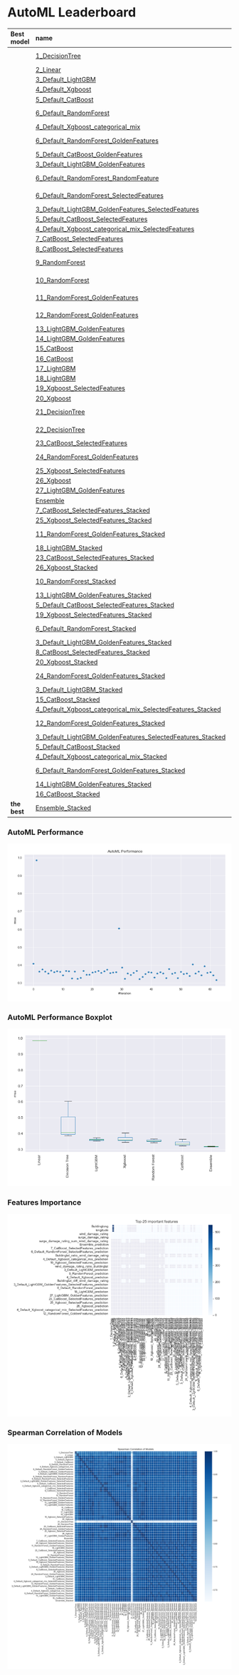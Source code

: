 # AutoML Leaderboard

| Best model   | name                                                                                                                               | model_type    | metric_type   |   metric_value |   train_time |
|:-------------|:-----------------------------------------------------------------------------------------------------------------------------------|:--------------|:--------------|---------------:|-------------:|
|              | [1_DecisionTree](1_DecisionTree/README.md)                                                                                         | Decision Tree | rmse          |       0.407897 |        19.2  |
|              | [2_Linear](2_Linear/README.md)                                                                                                     | Linear        | rmse          |       0.985622 |         9.15 |
|              | [3_Default_LightGBM](3_Default_LightGBM/README.md)                                                                                 | LightGBM      | rmse          |       0.364385 |        11.66 |
|              | [4_Default_Xgboost](4_Default_Xgboost/README.md)                                                                                   | Xgboost       | rmse          |       0.377146 |        12.3  |
|              | [5_Default_CatBoost](5_Default_CatBoost/README.md)                                                                                 | CatBoost      | rmse          |       0.364081 |         6.46 |
|              | [6_Default_RandomForest](6_Default_RandomForest/README.md)                                                                         | Random Forest | rmse          |       0.35339  |        11.73 |
|              | [4_Default_Xgboost_categorical_mix](4_Default_Xgboost_categorical_mix/README.md)                                                   | Xgboost       | rmse          |       0.370293 |        10.13 |
|              | [6_Default_RandomForest_GoldenFeatures](6_Default_RandomForest_GoldenFeatures/README.md)                                           | Random Forest | rmse          |       0.361133 |        13.55 |
|              | [5_Default_CatBoost_GoldenFeatures](5_Default_CatBoost_GoldenFeatures/README.md)                                                   | CatBoost      | rmse          |       0.365643 |         7.58 |
|              | [3_Default_LightGBM_GoldenFeatures](3_Default_LightGBM_GoldenFeatures/README.md)                                                   | LightGBM      | rmse          |       0.36336  |        15.33 |
|              | [6_Default_RandomForest_RandomFeature](6_Default_RandomForest_RandomFeature/README.md)                                             | Random Forest | rmse          |       0.343035 |         6.95 |
|              | [6_Default_RandomForest_SelectedFeatures](6_Default_RandomForest_SelectedFeatures/README.md)                                       | Random Forest | rmse          |       0.36821  |         7.62 |
|              | [3_Default_LightGBM_GoldenFeatures_SelectedFeatures](3_Default_LightGBM_GoldenFeatures_SelectedFeatures/README.md)                 | LightGBM      | rmse          |       0.365862 |        13.04 |
|              | [5_Default_CatBoost_SelectedFeatures](5_Default_CatBoost_SelectedFeatures/README.md)                                               | CatBoost      | rmse          |       0.326238 |         6.28 |
|              | [4_Default_Xgboost_categorical_mix_SelectedFeatures](4_Default_Xgboost_categorical_mix_SelectedFeatures/README.md)                 | Xgboost       | rmse          |       0.364834 |        11.38 |
|              | [7_CatBoost_SelectedFeatures](7_CatBoost_SelectedFeatures/README.md)                                                               | CatBoost      | rmse          |       0.323529 |         5.68 |
|              | [8_CatBoost_SelectedFeatures](8_CatBoost_SelectedFeatures/README.md)                                                               | CatBoost      | rmse          |       0.329732 |         5.78 |
|              | [9_RandomForest](9_RandomForest/README.md)                                                                                         | Random Forest | rmse          |       0.367948 |        13.88 |
|              | [10_RandomForest](10_RandomForest/README.md)                                                                                       | Random Forest | rmse          |       0.346318 |        15.26 |
|              | [11_RandomForest_GoldenFeatures](11_RandomForest_GoldenFeatures/README.md)                                                         | Random Forest | rmse          |       0.346236 |        15    |
|              | [12_RandomForest_GoldenFeatures](12_RandomForest_GoldenFeatures/README.md)                                                         | Random Forest | rmse          |       0.359436 |        16.49 |
|              | [13_LightGBM_GoldenFeatures](13_LightGBM_GoldenFeatures/README.md)                                                                 | LightGBM      | rmse          |       0.363188 |        18.87 |
|              | [14_LightGBM_GoldenFeatures](14_LightGBM_GoldenFeatures/README.md)                                                                 | LightGBM      | rmse          |       0.3677   |        19.81 |
|              | [15_CatBoost](15_CatBoost/README.md)                                                                                               | CatBoost      | rmse          |       0.358025 |        12.2  |
|              | [16_CatBoost](16_CatBoost/README.md)                                                                                               | CatBoost      | rmse          |       0.365546 |        14.86 |
|              | [17_LightGBM](17_LightGBM/README.md)                                                                                               | LightGBM      | rmse          |       0.375156 |        20.69 |
|              | [18_LightGBM](18_LightGBM/README.md)                                                                                               | LightGBM      | rmse          |       0.35603  |        21.28 |
|              | [19_Xgboost_SelectedFeatures](19_Xgboost_SelectedFeatures/README.md)                                                               | Xgboost       | rmse          |       0.358543 |        17.18 |
|              | [20_Xgboost](20_Xgboost/README.md)                                                                                                 | Xgboost       | rmse          |       0.361835 |        16.87 |
|              | [21_DecisionTree](21_DecisionTree/README.md)                                                                                       | Decision Tree | rmse          |       0.604657 |        21.22 |
|              | [22_DecisionTree](22_DecisionTree/README.md)                                                                                       | Decision Tree | rmse          |       0.387046 |        28.94 |
|              | [23_CatBoost_SelectedFeatures](23_CatBoost_SelectedFeatures/README.md)                                                             | CatBoost      | rmse          |       0.323675 |        14.22 |
|              | [24_RandomForest_GoldenFeatures](24_RandomForest_GoldenFeatures/README.md)                                                         | Random Forest | rmse          |       0.354339 |        26.62 |
|              | [25_Xgboost_SelectedFeatures](25_Xgboost_SelectedFeatures/README.md)                                                               | Xgboost       | rmse          |       0.345962 |        23.92 |
|              | [26_Xgboost](26_Xgboost/README.md)                                                                                                 | Xgboost       | rmse          |       0.357982 |        23.52 |
|              | [27_LightGBM_GoldenFeatures](27_LightGBM_GoldenFeatures/README.md)                                                                 | LightGBM      | rmse          |       0.367935 |        29.11 |
|              | [Ensemble](Ensemble/README.md)                                                                                                     | Ensemble      | rmse          |       0.322455 |         1.24 |
|              | [7_CatBoost_SelectedFeatures_Stacked](7_CatBoost_SelectedFeatures_Stacked/README.md)                                               | CatBoost      | rmse          |       0.335588 |        19.63 |
|              | [25_Xgboost_SelectedFeatures_Stacked](25_Xgboost_SelectedFeatures_Stacked/README.md)                                               | Xgboost       | rmse          |       0.350759 |        26.86 |
|              | [11_RandomForest_GoldenFeatures_Stacked](11_RandomForest_GoldenFeatures_Stacked/README.md)                                         | Random Forest | rmse          |       0.360916 |        32.4  |
|              | [18_LightGBM_Stacked](18_LightGBM_Stacked/README.md)                                                                               | LightGBM      | rmse          |       0.358866 |      1061.91 |
|              | [23_CatBoost_SelectedFeatures_Stacked](23_CatBoost_SelectedFeatures_Stacked/README.md)                                             | CatBoost      | rmse          |       0.330777 |        51.38 |
|              | [26_Xgboost_Stacked](26_Xgboost_Stacked/README.md)                                                                                 | Xgboost       | rmse          |       0.354235 |        58.87 |
|              | [10_RandomForest_Stacked](10_RandomForest_Stacked/README.md)                                                                       | Random Forest | rmse          |       0.360745 |        61.37 |
|              | [13_LightGBM_GoldenFeatures_Stacked](13_LightGBM_GoldenFeatures_Stacked/README.md)                                                 | LightGBM      | rmse          |       0.353789 |        80.77 |
|              | [5_Default_CatBoost_SelectedFeatures_Stacked](5_Default_CatBoost_SelectedFeatures_Stacked/README.md)                               | CatBoost      | rmse          |       0.32843  |        66.43 |
|              | [19_Xgboost_SelectedFeatures_Stacked](19_Xgboost_SelectedFeatures_Stacked/README.md)                                               | Xgboost       | rmse          |       0.378502 |        73.65 |
|              | [6_Default_RandomForest_Stacked](6_Default_RandomForest_Stacked/README.md)                                                         | Random Forest | rmse          |       0.352433 |        93.54 |
|              | [3_Default_LightGBM_GoldenFeatures_Stacked](3_Default_LightGBM_GoldenFeatures_Stacked/README.md)                                   | LightGBM      | rmse          |       0.356836 |       532.81 |
|              | [8_CatBoost_SelectedFeatures_Stacked](8_CatBoost_SelectedFeatures_Stacked/README.md)                                               | CatBoost      | rmse          |       0.32795  |        36.79 |
|              | [20_Xgboost_Stacked](20_Xgboost_Stacked/README.md)                                                                                 | Xgboost       | rmse          |       0.362233 |       252.87 |
|              | [24_RandomForest_GoldenFeatures_Stacked](24_RandomForest_GoldenFeatures_Stacked/README.md)                                         | Random Forest | rmse          |       0.351351 |        46.36 |
|              | [3_Default_LightGBM_Stacked](3_Default_LightGBM_Stacked/README.md)                                                                 | LightGBM      | rmse          |       0.354405 |        54.83 |
|              | [15_CatBoost_Stacked](15_CatBoost_Stacked/README.md)                                                                               | CatBoost      | rmse          |       0.339379 |        44.36 |
|              | [4_Default_Xgboost_categorical_mix_SelectedFeatures_Stacked](4_Default_Xgboost_categorical_mix_SelectedFeatures_Stacked/README.md) | Xgboost       | rmse          |       0.404288 |        49.1  |
|              | [12_RandomForest_GoldenFeatures_Stacked](12_RandomForest_GoldenFeatures_Stacked/README.md)                                         | Random Forest | rmse          |       0.354067 |        56.8  |
|              | [3_Default_LightGBM_GoldenFeatures_SelectedFeatures_Stacked](3_Default_LightGBM_GoldenFeatures_SelectedFeatures_Stacked/README.md) | LightGBM      | rmse          |       0.363662 |        56.59 |
|              | [5_Default_CatBoost_Stacked](5_Default_CatBoost_Stacked/README.md)                                                                 | CatBoost      | rmse          |       0.342926 |        55.56 |
|              | [4_Default_Xgboost_categorical_mix_Stacked](4_Default_Xgboost_categorical_mix_Stacked/README.md)                                   | Xgboost       | rmse          |       0.394431 |        61.08 |
|              | [6_Default_RandomForest_GoldenFeatures_Stacked](6_Default_RandomForest_GoldenFeatures_Stacked/README.md)                           | Random Forest | rmse          |       0.358346 |        67.09 |
|              | [14_LightGBM_GoldenFeatures_Stacked](14_LightGBM_GoldenFeatures_Stacked/README.md)                                                 | LightGBM      | rmse          |       0.360273 |        70.73 |
|              | [16_CatBoost_Stacked](16_CatBoost_Stacked/README.md)                                                                               | CatBoost      | rmse          |       0.343245 |      1003.57 |
| **the best** | [Ensemble_Stacked](Ensemble_Stacked/README.md)                                                                                     | Ensemble      | rmse          |       0.31763  |         3.53 |

### AutoML Performance
![AutoML Performance](ldb_performance.png)

### AutoML Performance Boxplot
![AutoML Performance Boxplot](ldb_performance_boxplot.png)

### Features Importance
![features importance across models](features_heatmap.png)



### Spearman Correlation of Models
![models spearman correlation](correlation_heatmap.png)


